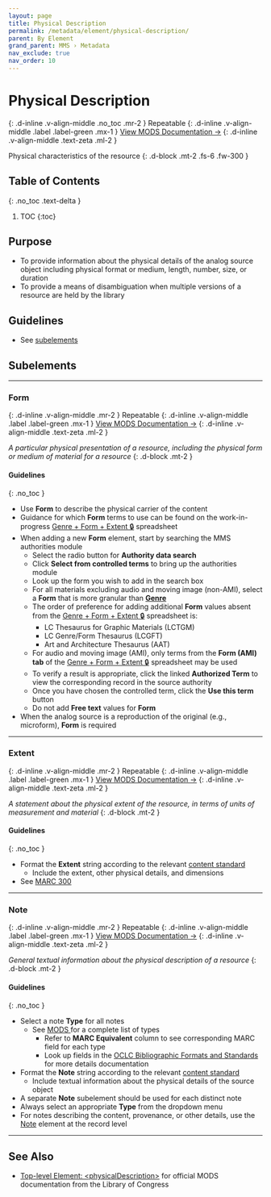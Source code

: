 ```yaml
---
layout: page
title: Physical Description
permalink: /metadata/element/physical-description/
parent: By Element
grand_parent: MMS › Metadata
nav_exclude: true
nav_order: 10
---
```


# Physical Description
{: .d-inline .v-align-middle .no_toc .mr-2 }
Repeatable
{: .d-inline .v-align-middle .label .label-green .mx-1 }
[View MODS Documentation →](https://www.loc.gov/standards/mods/userguide/physicaldescription.html)
{: .d-inline .v-align-middle .text-zeta .ml-2 }

Physical characteristics of the resource
{: .d-block .mt-2 .fs-6 .fw-300 }

## Table of Contents
{: .no_toc .text-delta }

1. TOC
{:toc}

## Purpose
- To provide information about the physical details of the analog source object including physical format or medium, length, number, size, or duration
- To provide a means of disambiguation when multiple versions of a resource are held by the library

## Guidelines
- See [subelements](#subelements)

## Subelements

---

### Form
{: .d-inline .v-align-middle .mr-2 }
Repeatable
{: .d-inline .v-align-middle .label .label-green .mx-1 }
[View MODS Documentation →](https://www.loc.gov/standards/mods/userguide/physicaldescription.html#form)
{: .d-inline .v-align-middle .text-zeta .ml-2 }

_A particular physical presentation of a resource, including the physical form or medium of material for a resource_
{: .d-block .mt-2 }

#### Guidelines
{: .no_toc }
- Use **Form** to describe the physical carrier of the content
- Guidance for which **Form** terms to use can be found on the work-in-progress [Genre + Form + Extent 🔒](https://docs.google.com/spreadsheets/d/1NGlV94Iufe0p3EJdoJDX7SgvH-LUYqWLEuB1Az3DmbM/edit#gid=187807178) spreadsheet
- When adding a new **Form** element, start by searching the MMS authorities module
    - Select the radio button for **Authority data search**
    - Click **Select from controlled terms** to bring up the authorities module
    - Look up the form you wish to add in the search box
    - For all materials excluding audio and moving image (non-AMI), select a **Form** that is more granular than [**Genre**](/metadata-documentation/metadata/element/genre/)
    - The order of preference for adding additional **Form** values absent from the [Genre + Form + Extent 🔒](https://docs.google.com/spreadsheets/d/1NGlV94Iufe0p3EJdoJDX7SgvH-LUYqWLEuB1Az3DmbM/edit#gid=187807178) spreadsheet is:
        - LC Thesaurus for Graphic Materials (LCTGM)
        - LC Genre/Form Thesaurus (LCGFT)
        - Art and Architecture Thesaurus (AAT)
    - For audio and moving image (AMI), only terms from the **Form (AMI) tab** of the [Genre + Form + Extent 🔒](https://docs.google.com/spreadsheets/d/1NGlV94Iufe0p3EJdoJDX7SgvH-LUYqWLEuB1Az3DmbM/edit#gid=187807178) spreadsheet may be used
    - To verify a result is appropriate, click the linked **Authorized Term** to view the corresponding record in the source authority
    - Once you have chosen the controlled term, click the **Use this term** button
    - Do not add **Free text** values for **Form**
- When the analog source is a reproduction of the original (e.g., microform), **Form** is required

---

### Extent
{: .d-inline .v-align-middle .mr-2 }
Repeatable
{: .d-inline .v-align-middle .label .label-green .mx-1 }
[View MODS Documentation →](https://www.loc.gov/standards/mods/userguide/physicaldescription.html#extent)
{: .d-inline .v-align-middle .text-zeta .ml-2 }

_A statement about the physical extent of the resource, in terms of units of measurement and material_
{: .d-block .mt-2 }

#### Guidelines
{: .no_toc }
- Format the **Extent** string according to the relevant [content standard](/metadata-documentation/metadata/guidelines/#content-standards)
    - Include the extent, other physical details, and dimensions
- See [MARC 300](https://www.oclc.org/bibformats/en/3xx/300.html)

---

### Note
{: .d-inline .v-align-middle .mr-2 }
Repeatable
{: .d-inline .v-align-middle .label .label-green .mx-1 }
[View MODS Documentation →](https://www.loc.gov/standards/mods/userguide/physicaldescription.html#note)
{: .d-inline .v-align-middle .text-zeta .ml-2 }

_General textual information about the physical description of a resource_
{: .d-block .mt-2 }

#### Guidelines
{: .no_toc }
- Select a note **Type** for all notes
    - See [MODS <physicalDescription><note>](https://www.loc.gov/standards/mods/mods-notes.html#:~:text=MODS%20%3CphysicalDescription%3E%3Cnote%3E) for a complete list of types
        - Refer to **MARC Equivalent** column to see corresponding MARC field for each type
        - Look up fields in the [OCLC Bibliographic Formats and Standards](https://www.oclc.org/bibformats/en.html) for more details documentation
- Format the **Note** string according to the relevant [content standard](/metadata-documentation/metadata/guidelines/#content-standards)
    - Include textual information about the physical details of the source object
- A separate **Note** subelement should be used for each distinct note
- Always select an appropriate **Type** from the dropdown menu
- For notes describing the content, provenance, or other details, use the [Note](/metadata-documentation/metadata/element/note/) element at the record level

---

## See Also
- [Top-level Element: &lt;physicalDescription&gt;](https://www.loc.gov/standards/mods/userguide/physicaldescription.html) for official MODS documentation from the Library of Congress